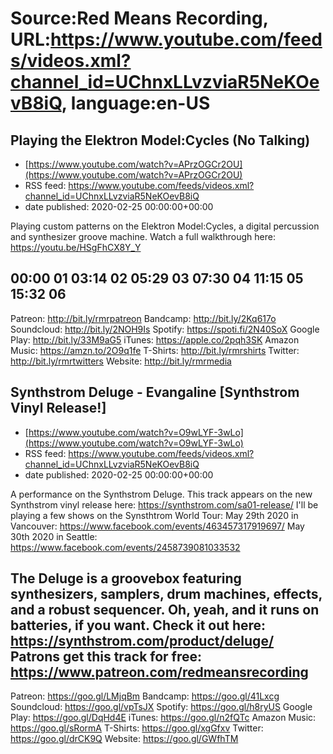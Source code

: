 # Source:Red Means Recording, URL:https://www.youtube.com/feeds/videos.xml?channel_id=UChnxLLvzviaR5NeKOevB8iQ, language:en-US

## Playing the Elektron Model:Cycles (No Talking)
 - [https://www.youtube.com/watch?v=APrzOGCr2OU](https://www.youtube.com/watch?v=APrzOGCr2OU)
 - RSS feed: https://www.youtube.com/feeds/videos.xml?channel_id=UChnxLLvzviaR5NeKOevB8iQ
 - date published: 2020-02-25 00:00:00+00:00

Playing custom patterns on the Elektron Model:Cycles, a digital percussion and synthesizer groove machine.
Watch a full walkthrough here: https://youtu.be/HSgFhCX8Y_Y

00:00 01
03:14 02
05:29 03
07:30 04
11:15 05
15:32 06
------------------------------------
Patreon: http://bit.ly/rmrpatreon
Bandcamp: http://bit.ly/2Kq617o
Soundcloud: http://bit.ly/2NOH9Is
Spotify: https://spoti.fi/2N40SoX
Google Play: http://bit.ly/33M9aG5
iTunes: https://apple.co/2pqh3SK
Amazon Music: https://amzn.to/2O9q1fe
T-Shirts: http://bit.ly/rmrshirts
Twitter: http://bit.ly/rmrtwitters
Website: http://bit.ly/rmrmedia

## Synthstrom Deluge - Evangaline [Synthstrom Vinyl Release!]
 - [https://www.youtube.com/watch?v=O9wLYF-3wLo](https://www.youtube.com/watch?v=O9wLYF-3wLo)
 - RSS feed: https://www.youtube.com/feeds/videos.xml?channel_id=UChnxLLvzviaR5NeKOevB8iQ
 - date published: 2020-02-25 00:00:00+00:00

A performance on the Synthstrom Deluge. This track appears on the new Synthstrom vinyl release here: https://synthstrom.com/sa01-release/
I'll be playing a few shows on the Synsthtrom World Tour:
May 29th 2020 in Vancouver: https://www.facebook.com/events/463457317919697/
May 30th 2020 in Seattle: https://www.facebook.com/events/2458739081033532

The Deluge is a groovebox featuring synthesizers, samplers, drum machines, effects, and a robust sequencer. Oh, yeah, and it runs on batteries, if you want.
Check it out here: https://synthstrom.com/product/deluge/
Patrons get this track for free: https://www.patreon.com/redmeansrecording
------------------------------------
Patreon: https://goo.gl/LMjqBm
Bandcamp: https://goo.gl/41Lxcg
Soundcloud: https://goo.gl/vpTsJX
Spotify: https://goo.gl/h8ryUS
Google Play: https://goo.gl/DqHd4E
iTunes: https://goo.gl/n2fQTc
Amazon Music: https://goo.gl/sRormA
T-Shirts: https://goo.gl/xgGfxv
Twitter: https://goo.gl/drCK9Q
Website: https://goo.gl/GWfhTM

